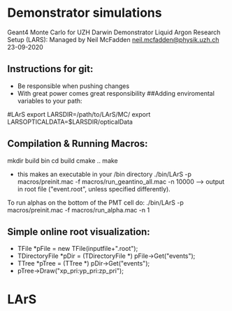 # Demonstrator simulations
 Geant4 Monte Carlo for UZH Darwin Demonstrator Liquid Argon Research Setup (LARS): 
 Managed by Neil McFadden neil.mcfadden@physik.uzh.ch 23-09-2020




## Instructions for git:
- Be responsible when pushing changes
- With great power comes great responsibility
##Adding enviromental variables to your path:

#LArS
export LARSDIR=/path/to/LArS/MC/
export LARSOPTICALDATA=$LARSDIR/opticalData

## Compilation & Running Macros:
mkdir build bin
cd build
cmake ..
make
- this makes an executable in your /bin directory
./bin/LArS -p macros/preinit.mac -f macros/run_geantino_all.mac -n 10000
--> output in root file ("event.root", unless specified differently).

To run alphas on the bottom of the PMT cell do:
./bin/LArS -p macros/preinit.mac -f macros/run_alpha.mac -n 1

## Simple online root visualization: 
-  TFile *pFile = new TFile(inputfile+".root");
-  TDirectoryFile *pDir = (TDirectoryFile *) pFile->Get("events");
-  TTree *pTree = (TTree *) pDir->Get("events");
-  pTree->Draw("xp_pri:yp_pri:zp_pri");
# LArS
